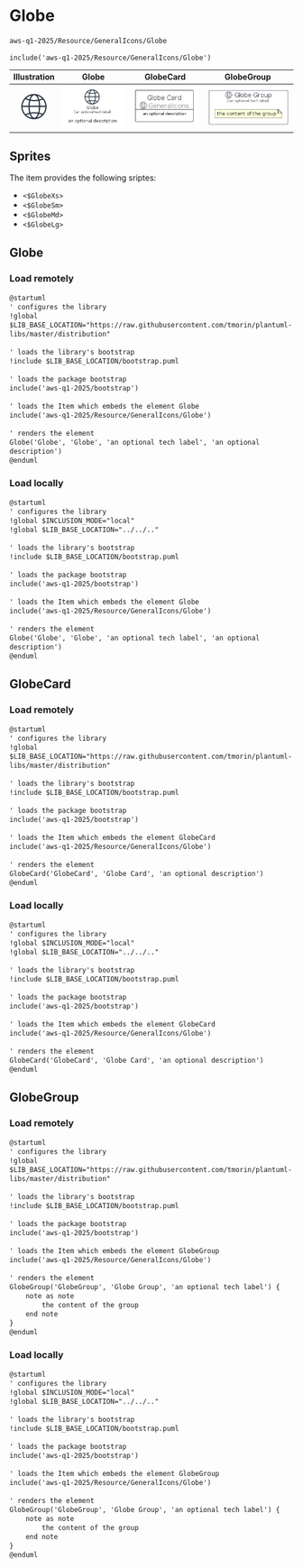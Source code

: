 # Globe


```text
aws-q1-2025/Resource/GeneralIcons/Globe
```

```text
include('aws-q1-2025/Resource/GeneralIcons/Globe')
```



| Illustration | Globe | GlobeCard | GlobeGroup |
| :---: | :---: | :---: | :---: |
| ![illustration for Illustration](../../../aws-q1-2025/Resource/GeneralIcons/Globe.png) | ![illustration for Globe](../../../aws-q1-2025/Resource/GeneralIcons/Globe.Local.png) | ![illustration for GlobeCard](../../../aws-q1-2025/Resource/GeneralIcons/GlobeCard.Local.png) | ![illustration for GlobeGroup](../../../aws-q1-2025/Resource/GeneralIcons/GlobeGroup.Local.png) |



## Sprites
The item provides the following sriptes:

- `<$GlobeXs>`
- `<$GlobeSm>`
- `<$GlobeMd>`
- `<$GlobeLg>`





## Globe

### Load remotely
```plantuml
@startuml
' configures the library
!global $LIB_BASE_LOCATION="https://raw.githubusercontent.com/tmorin/plantuml-libs/master/distribution"

' loads the library's bootstrap
!include $LIB_BASE_LOCATION/bootstrap.puml

' loads the package bootstrap
include('aws-q1-2025/bootstrap')

' loads the Item which embeds the element Globe
include('aws-q1-2025/Resource/GeneralIcons/Globe')

' renders the element
Globe('Globe', 'Globe', 'an optional tech label', 'an optional description')
@enduml
```

### Load locally
```plantuml
@startuml
' configures the library
!global $INCLUSION_MODE="local"
!global $LIB_BASE_LOCATION="../../.."

' loads the library's bootstrap
!include $LIB_BASE_LOCATION/bootstrap.puml

' loads the package bootstrap
include('aws-q1-2025/bootstrap')

' loads the Item which embeds the element Globe
include('aws-q1-2025/Resource/GeneralIcons/Globe')

' renders the element
Globe('Globe', 'Globe', 'an optional tech label', 'an optional description')
@enduml
```

## GlobeCard

### Load remotely
```plantuml
@startuml
' configures the library
!global $LIB_BASE_LOCATION="https://raw.githubusercontent.com/tmorin/plantuml-libs/master/distribution"

' loads the library's bootstrap
!include $LIB_BASE_LOCATION/bootstrap.puml

' loads the package bootstrap
include('aws-q1-2025/bootstrap')

' loads the Item which embeds the element GlobeCard
include('aws-q1-2025/Resource/GeneralIcons/Globe')

' renders the element
GlobeCard('GlobeCard', 'Globe Card', 'an optional description')
@enduml
```

### Load locally
```plantuml
@startuml
' configures the library
!global $INCLUSION_MODE="local"
!global $LIB_BASE_LOCATION="../../.."

' loads the library's bootstrap
!include $LIB_BASE_LOCATION/bootstrap.puml

' loads the package bootstrap
include('aws-q1-2025/bootstrap')

' loads the Item which embeds the element GlobeCard
include('aws-q1-2025/Resource/GeneralIcons/Globe')

' renders the element
GlobeCard('GlobeCard', 'Globe Card', 'an optional description')
@enduml
```

## GlobeGroup

### Load remotely
```plantuml
@startuml
' configures the library
!global $LIB_BASE_LOCATION="https://raw.githubusercontent.com/tmorin/plantuml-libs/master/distribution"

' loads the library's bootstrap
!include $LIB_BASE_LOCATION/bootstrap.puml

' loads the package bootstrap
include('aws-q1-2025/bootstrap')

' loads the Item which embeds the element GlobeGroup
include('aws-q1-2025/Resource/GeneralIcons/Globe')

' renders the element
GlobeGroup('GlobeGroup', 'Globe Group', 'an optional tech label') {
    note as note
        the content of the group
    end note
}
@enduml
```

### Load locally
```plantuml
@startuml
' configures the library
!global $INCLUSION_MODE="local"
!global $LIB_BASE_LOCATION="../../.."

' loads the library's bootstrap
!include $LIB_BASE_LOCATION/bootstrap.puml

' loads the package bootstrap
include('aws-q1-2025/bootstrap')

' loads the Item which embeds the element GlobeGroup
include('aws-q1-2025/Resource/GeneralIcons/Globe')

' renders the element
GlobeGroup('GlobeGroup', 'Globe Group', 'an optional tech label') {
    note as note
        the content of the group
    end note
}
@enduml
```

